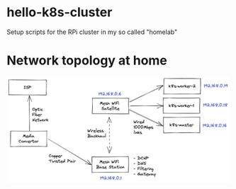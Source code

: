 # hello-k8s-cluster
Setup scripts for the RPi cluster in my so called "homelab"

# Network topology at home

![Network topology](assets/network-topology.png)
